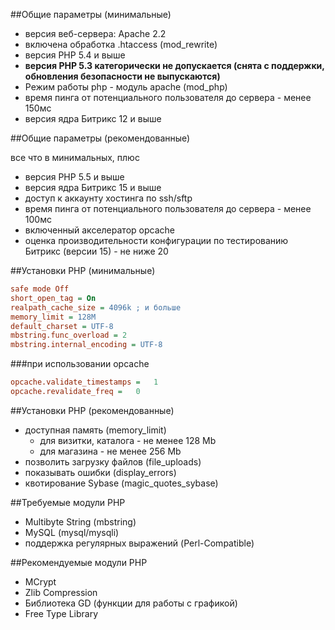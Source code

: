 ##Общие параметры (минимальные)

- версия веб-сервера: Apache	2.2
- включена обработка .htaccess (mod_rewrite)
- версия PHP	5.4 и выше
- **версия PHP 5.3 категорически не допускается (снята с поддержки, обновления безопасности не выпускаются)**
- Режим работы php - модуль apache (mod_php)
- время пинга от потенциального пользователя до сервера - менее 150мс
- версия ядра Битрикс 12 и выше

##Общие параметры (рекомендованные)

все что в минимальных, плюс

- версия PHP 5.5 и выше
- версия ядра Битрикс 15 и выше
- доступ к аккаунту хостинга по ssh/sftp
- время пинга от потенциального пользователя до сервера - менее 100мс
- включенный акселератор opcache
- оценка производительности конфигурации по тестированию Битрикс (версии 15) - не ниже 20


##Установки PHP (минимальные)

```ini
safe mode Off
short_open_tag = On
realpath_cache_size = 4096k ; и больше
memory_limit = 128M
default_charset = UTF-8
mbstring.func_overload = 2
mbstring.internal_encoding = UTF-8
```

###при использовании opcache

```ini
opcache.validate_timestamps =	1
opcache.revalidate_freq =	0
```

##Установки PHP (рекомендованные)

- доступная память (memory_limit)
  - для визитки, каталога - не менее 128 Mb
  - для магазина - не менее 256 Mb
- позволить загрузку файлов (file_uploads)
- показывать ошибки (display_errors)
- квотирование Sybase (magic_quotes_sybase)


##Требуемые модули PHP

- Multibyte String (mbstring)
- MySQL (mysql/mysqli)
- поддержка регулярных выражений (Perl-Compatible)


##Рекомендуемые модули PHP

- MCrypt
- Zlib Compression
- Библиотека GD (функции для работы с графикой)
- Free Type Library
